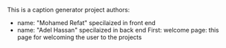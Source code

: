 This is a caption generator project
authors:
- name: "Mohamed Refat" specilaized in front end
- name: "Adel Hassan" specilaized  in  back end
First:
    welcome page:
    this page for welcoming the user to the projects